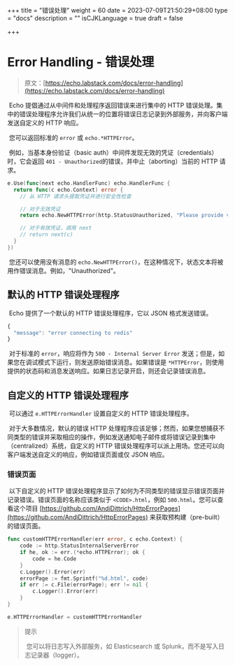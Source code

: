 +++
title = "错误处理"
weight = 60
date = 2023-07-09T21:50:29+08:00
type = "docs"
description = ""
isCJKLanguage = true
draft = false

+++

# Error Handling - 错误处理

> 原文：[https://echo.labstack.com/docs/error-handling](https://echo.labstack.com/docs/error-handling)

​	Echo 提倡通过从中间件和处理程序返回错误来进行集中的 HTTP 错误处理。集中的错误处理程序允许我们从统一的位置将错误日志记录到外部服务，并向客户端发送自定义的 HTTP 响应。

​	您可以返回标准的 `error` 或 `echo.*HTTPError`。

​	例如，当基本身份验证（basic auth）中间件发现无效的凭证（credentials）时，它会返回 `401 - Unauthorized`的错误，并中止（aborting）当前的 HTTP 请求。

```go
e.Use(func(next echo.HandlerFunc) echo.HandlerFunc {
  return func(c echo.Context) error {
    // 从 HTTP 请求头提取凭证并进行安全性检查

    // 对于无效凭证
    return echo.NewHTTPError(http.StatusUnauthorized, "Please provide valid credentials")

    // 对于有效凭证，调用 next
    // return next(c)
  }
})
```



​	您还可以使用没有消息的 `echo.NewHTTPError()`，在这种情况下，状态文本将被用作错误消息。例如，"Unauthorized"。

## 默认的 HTTP 错误处理程序

​	Echo 提供了一个默认的 HTTP 错误处理程序，它以 JSON 格式发送错误。

```js
{
  "message": "error connecting to redis"
}
```



​	对于标准的 `error`，响应将作为 `500 - Internal Server Error` 发送；但是，如果您在调试模式下运行，则发送原始错误消息。如果错误是 `*HTTPError`，则使用提供的状态码和消息发送响应。如果日志记录开启，则还会记录错误消息。

## 自定义的 HTTP 错误处理程序

​	可以通过 `e.HTTPErrorHandler` 设置自定义的 HTTP 错误处理程序。

​	对于大多数情况，默认的错误 HTTP 处理程序应该足够；然而，如果您想捕获不同类型的错误并采取相应的操作，例如发送通知电子邮件或将错误记录到集中（centralized）系统，自定义的 HTTP 错误处理程序可以派上用场。您还可以向客户端发送自定义的响应，例如错误页面或仅 JSON 响应。

### 错误页面

​	以下自定义的 HTTP 错误处理程序显示了如何为不同类型的错误显示错误页面并记录错误。错误页面的名称应该类似于 `<CODE>.html`，例如 `500.html`。您可以查看这个项目 [https://github.com/AndiDittrich/HttpErrorPages](https://github.com/AndiDittrich/HttpErrorPages) 来获取预构建（pre-built）的错误页面。

```go
func customHTTPErrorHandler(err error, c echo.Context) {
    code := http.StatusInternalServerError
    if he, ok := err.(*echo.HTTPError); ok {
        code = he.Code
    }
    c.Logger().Error(err)
    errorPage := fmt.Sprintf("%d.html", code)
    if err := c.File(errorPage); err != nil {
        c.Logger().Error(err)
    }
}

e.HTTPErrorHandler = customHTTPErrorHandler
```



> 提示
>
> ​	您可以将日志写入外部服务，如 Elasticsearch 或 Splunk，而不是写入日志记录器（logger）。